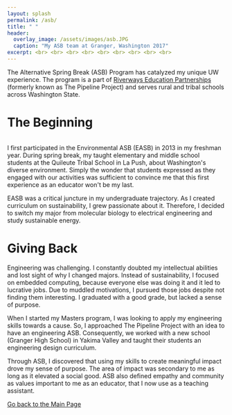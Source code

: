 ```yaml
---
layout: splash
permalink: /asb/
title: " "
header:
  overlay_image: /assets/images/asb.JPG 
  caption: "My ASB team at Granger, Washington 2017"
excerpt: <br> <br> <br> <br> <br> <br> <br> <br> <br> 
---
```

 


The Alternative Spring Break (ASB) Program has catalyzed my unique UW experience. The program is a part of <a href = "https://expd.uw.edu/riverways/rural-tribal/">Riverways Education Partnerships </a> (formerly known as The Pipeline Project) and serves rural and tribal schools across Washington State. 

<h1>The Beginning</h1>

<figure style="width: 500px" class="align-right">
  <img src="{{ site.url }}{{ site.baseurl }}/assets/images/asb_1317.png" alt="">
</figure>

I first participated in the Environmental ASB (EASB) in 2013 in my freshman year. During spring break, my taught elementary and middle school students at the Quileute Tribal School in La Push, about Washington's diverse environment. Simply the wonder that students expressed as they engaged with our activities was sufficient to convince me that this first experience as an educator won't be my last.

EASB was a critical juncture in my undergraduate trajectory. As I created curriculum on sustainability, I grew passionate about it. Therefore, I decided to switch my major from molecular biology to electrical engineering and study sustainable energy.

<h1>Giving Back</h1>

Engineering was challenging. I constantly doubted my intellectual abilities and lost sight of why I changed majors. Instead of sustainability, I focused on embedded computing, because everyone else was doing it and it led to lucrative jobs. Due to muddled motivations, I pursued those jobs despite not finding them interesting. I graduated with a good grade, but lacked a sense of purpose. 

When I started my Masters program, I was looking to apply my engineering skills towards a cause. So, I approached The Pipeline Project with an idea to have an engineering ASB. Consequently, we worked with a new school (Granger High School) in Yakima Valley and taught their students an engineering design curriculum.

Through ASB, I discovered that using my skills to create meaningful impact drove my sense of purpose. The area of impact was secondary to me as long as it elevated a social good. ASB also defined empathy and community as values important to me as an educator, that I now use as a teaching assistant. 

<a href="https://shruti-misra.github.io/husky100/" class="btn--info">Go back to the Main Page</a>

